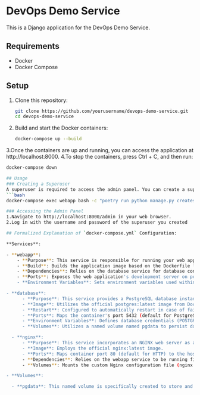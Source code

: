 # DevOps Demo Service

This is a Django application for the DevOps Demo Service.

## Requirements

- Docker
- Docker Compose

## Setup

1. Clone this repository:

   ```bash
   git clone https://github.com/yourusername/devops-demo-service.git
   cd devops-demo-service

2. Build and start the Docker containers:
   ```bash   
   docker-compose up --build

3.Once the containers are up and running, you can access the application at http://localhost:8000.
4.To stop the containers, press Ctrl + C, and then run:
  ```bash
  docker-compose down

## Usage
### Creating a Superuser
A superuser is required to access the admin panel. You can create a superuser using the following command:
  ```bash
  docker-compose exec webapp bash -c "poetry run python manage.py createsuperuser --noinput --username <your_username> --email <your_email>"

### Accessing the Admin Panel
1.Navigate to http://localhost:8000/admin in your web browser.
2.Log in with the username and password of the superuser you created

## Formalized Explanation of `docker-compose.yml` Configuration:

**Services**:

  - **webapp**:
      - **Purpose**: This service is responsible for running your web application.
      - **Build**: Builds the application image based on the Dockerfile located within the current directory (.).
      - **Dependencies**: Relies on the database service for database connectivity.
      - **Ports**: Exposes the web application's development server on port 8000 of the host machine. This allows you to access the application through http://localhost:8000 in your browser.
      - **Environment Variables**: Sets environment variables used within the application, such as SERVICE_DEBUG (for debugging), SERVICE_DB_PATH (database connection information), SERVICE_HOST (IP address the application listens on), and SERVICE_PORT (port number used by the application).

  - **database**:
        - **Purpose**: This service provides a PostgreSQL database instance.
        - **Image**: Utilizes the official postgres:latest image from Docker Hub.
        - **Restart**: Configured to automatically restart in case of failure.
        - **Ports**: Maps the container's port 5432 (default for PostgreSQL) to the host's port 5432. This grants access to the database from the webapp service or other containers.
        - **Environment Variables**: Defines database credentials (POSTGRES_PASSWORD, POSTGRES_USER, and POSTGRES_DB) for secure access.
        - **Volumes**: Utilizes a named volume named pgdata to persist database data, ensuring data is preserved even if the container is recreated.

    - **nginx**:
        - **Purpose**: This service incorporates an NGINX web server as a reverse proxy for the web application (if used).
        - **Image**: Employs the official nginx:latest image.
        - **Ports**: Maps container port 80 (default for HTTP) to the host's port 80, acting as the primary entry point for web traffic.
        - **Dependencies**: Relies on the webapp service to be running first.
        - **Volumes**: Mounts the custom Nginx configuration file (nginx.conf) from the host machine to the container's /etc/nginx/nginx.conf location, enabling configuration customization.

- **Volumes**:

    - **pgdata**: This named volume is specifically created to store and persist PostgreSQL database data. This ensures that data is not lost even if the container is recreated or stopped.
